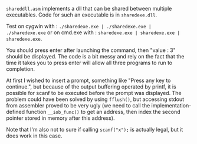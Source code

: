 `shareddll.asm` implements a dll that can be shared between multiple
executables. Code for such an executable is in `sharedexe.dll`.

Test on cygwin with : `./sharedexe.exe | ./sharedexe.exe | ./sharedexe.exe` or
on cmd.exe with : `sharedexe.exe | sharedexe.exe | sharedexe.exe`.

You should press enter after launching the command, then "value : 3" should be
displayed. The code is a bit messy and rely on the fact that the time it takes
you to press enter will allow all three programs to run to completion.

At first I wished to insert a prompt, something like "Press any key to
continue.", but because of the output buffering operated by printf, it is
possible for scanf to be executed before the prompt was displayed. The problem
could have been solved by using `fflush()`, but accessing stdout from assembler
proved to be very ugly (we need to call the implementation-defined function
`__iob_func()` to get an address, then index the second pointer stored in memory
after this address).

Note that I'm also not to sure if calling `scanf("x");` is actually legal, but it
does work in this case.
